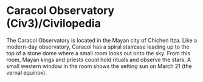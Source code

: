# Caracol Observatory (Civ3)/Civilopedia

The Caracol Observatory is located in the Mayan city of Chichen Itza. Like a modern-day observatory, Caracol has a spiral staircase leading up to the top of a stone dome where a small room looks out onto the sky. From this room, Mayan kings and priests could hold rituals and observe the stars. A small western window in the room shows the setting sun on March 21 (the vernal equinox).